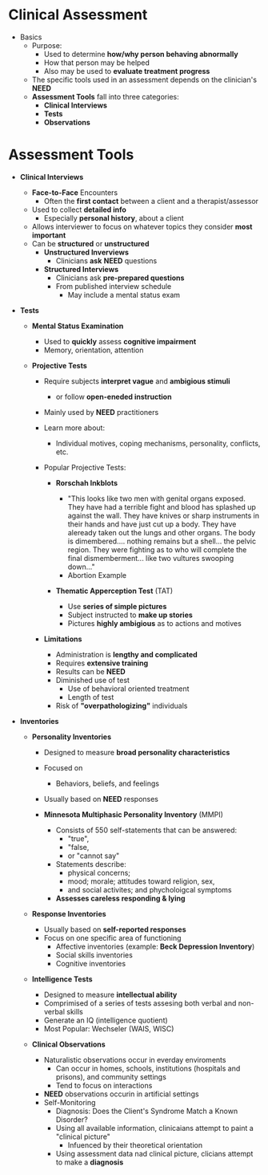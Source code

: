 Clinical Assessment
===================
- Basics
    * Purpose:
        - Used to determine **how/why person behaving abnormally**
        - How that person may be helped
        - Also may be used to **evaluate treatment progress**
    * The specific tools used in an assessment depends on the clinician's **NEED**
    * **Assessment Tools** fall into three categories:
        - **Clinical Interviews**
        - **Tests**
        - **Observations**

Assessment Tools
================
- **Clinical Interviews**
    * **Face-to-Face** Encounters
        - Often the **first contact** between a client and a therapist/assessor
    * Used to collect **detailed info**
        - Especially **personal history**, about a client
    * Allows interviewer to focus on whatever topics they consider **most important**
    * Can be **structured** or **unstructured**
        - **Unstructured Inverviews**
            * Clinicians **ask** **NEED** questions
        - **Structured Interviews**
            * Clinicians ask **pre-prepared questions**
            * From published interview schedule
                - May include a mental status exam

- **Tests**
    * **Mental Status Examination**
        - Used to **quickly** assess **cognitive impairment**
        - Memory, orientation, attention

    * **Projective Tests**
        - Require subjects **interpret vague** and **ambigious stimuli** 
            * or follow **open-eneded instruction**
        - Mainly used by **NEED** practitioners
        - Learn more about:
            * Individual motives, coping mechanisms, personality, conflicts, etc.
        - Popular Projective Tests:
            * **Rorschah Inkblots**
                - "This looks like two men with genital organs exposed. They have had a terrible fight and blood has splashed up against the wall. They have knives or sharp instruments in their hands and have just cut up a body. They have aleready taken out the lungs and other organs. The body is dimembered.... nothing remains but a shell... the pelvic region. They were fighting as to who will complete the final dismemberment... like two vultures swooping down..."
                - Abortion Example

            * **Thematic Apperception Test** (TAT)
                - Use **series of simple pictures** 
                - Subject instructed to **make up stories**
                - Pictures **highly ambigious** as to actions and motives

        - **Limitations**
            * Administration is **lengthy and complicated**
            * Requires **extensive training**
            * Results can be **NEED**
            * Diminished use of test
                - Use of behavioral oriented treatment
                - Length of test
            * Risk of **"overpathologizing"** individuals

- **Inventories**
    * **Personality Inventories**
        - Designed to measure **broad personality characteristics**
        - Focused on 
            * Behaviors, beliefs, and feelings
        - Usually based on **NEED** responses

        - **Minnesota Multiphasic Personality Inventory** (MMPI)
            * Consists of 550 self-statements that can be answered:
                - "true", 
                - "false, 
                - or "cannot say"
            * Statements describe: 
                - physical concerns; 
                - mood; morale; attitudes toward religion, sex, 
                - and social activites; and phycholoigcal symptoms
            * **Assesses careless responding & lying**

    * **Response Inventories**
        - Usually based on **self-reported responses**
        - Focus on one specific area of functioning
            * Affective inventories (example: **Beck Depression Inventory**)
            * Social skills inventories
            * Cognitive inventories

    * **Intelligence Tests**
        - Designed to measure **intellectual ability**
        - Comprimised of a series of tests assesing both verbal and non-verbal skills
        - Generate an IQ (intelligence quotient)
        - Most Popular: Wechseler (WAIS, WISC)


    * **Clinical Observations**
        - Naturalistic observations occur in everday enviroments
            * Can occur in homes, schools, institutions (hospitals and prisons), and community settings
            * Tend to focus on interactions
        - **NEED** observations occurin in artificial settings
        - Self-Monitoring
            * Diagnosis: Does the Client's Syndrome Match a Known Disorder?
            * Using all available information, clinicaians attempt to paint a "clinical picture"
                - Infuenced by their theoretical orientation
            * Using assessment data nad clinical picture, clicians attempt to make a **diagnosis**
